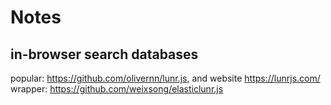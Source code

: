 # Notes

## in-browser search databases
popular: https://github.com/olivernn/lunr.js, and website https://lunrjs.com/
wrapper: https://github.com/weixsong/elasticlunr.js

